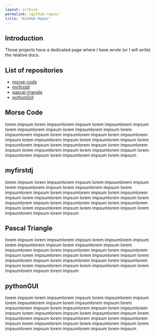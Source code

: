 ```yaml
---
layout: archive
permalink: /github-repos/
title: "GitHub Repos" 
---
```


## Introduction
Those projects have a dedicated page where I have wrote (or I will write) the relative docs. 

## List of repositories
- [morse-code](/github-repos/morse-code/)
- [myfirstdj](/github-repos/myfirstdj/)
- [pascal-triangle](#pascal-triangle)
- [pythonGUI](#pythongui)

## Morse Code
lorem impsum lorem impsumlorem impsum lorem impsumlorem impsum lorem impsumlorem impsum lorem impsumlorem impsum lorem impsumlorem impsum lorem impsumlorem impsum lorem impsumlorem impsum lorem impsumlorem impsum lorem impsumlorem impsum lorem impsumlorem impsum lorem impsumlorem impsum lorem impsumlorem impsum lorem impsumlorem impsum lorem impsumlorem impsum lorem impsumlorem impsum lorem impsumlorem impsum lorem impsum

## myfirstdj
lorem impsum lorem impsumlorem impsum lorem impsumlorem impsum lorem impsumlorem impsum lorem impsumlorem impsum lorem impsumlorem impsum lorem impsumlorem impsum lorem impsumlorem impsum lorem impsumlorem impsum lorem impsumlorem impsum lorem impsumlorem impsum lorem impsumlorem impsum lorem impsumlorem impsum lorem impsumlorem impsum lorem impsumlorem impsum lorem impsumlorem impsum lorem impsum

## Pascal Triangle
lorem impsum lorem impsumlorem impsum lorem impsumlorem impsum lorem impsumlorem impsum lorem impsumlorem impsum lorem impsumlorem impsum lorem impsumlorem impsum lorem impsumlorem impsum lorem impsumlorem impsum lorem impsumlorem impsum lorem impsumlorem impsum lorem impsumlorem impsum lorem impsumlorem impsum lorem impsumlorem impsum lorem impsumlorem impsum lorem impsumlorem impsum lorem impsum

## pythonGUI
lorem impsum lorem impsumlorem impsum lorem impsumlorem impsum lorem impsumlorem impsum lorem impsumlorem impsum lorem impsumlorem impsum lorem impsumlorem impsum lorem impsumlorem impsum lorem impsumlorem impsum lorem impsumlorem impsum lorem impsumlorem impsum lorem impsumlorem impsum lorem impsumlorem impsum lorem impsumlorem impsum lorem impsumlorem impsum lorem impsumlorem impsum lorem impsumlorem impsum lorem impsum